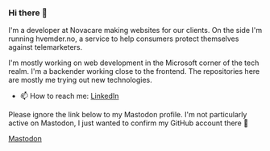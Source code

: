### Hi there 👋

I'm a developer at Novacare making websites for our clients. On the side I'm running hvemder.no, a service to help consumers protect themselves against telemarketers.

I'm mostly working on web development in the Microsoft corner of the tech realm. I'm a backender working close to the frontend. The repositories here are mostly me trying out new technologies.

- 📫 How to reach me: <a href="https://www.linkedin.com/in/bjarteao/">LinkedIn</a>



Please ignore the link below to my Mastodon profile. I'm not particularly active on Mastodon, I just wanted to confirm my GitHub account there 😬

<a rel="me" href="https://snabelen.no/@bjarteao">Mastodon</a>

<!--
**bjarte/bjarte** is a ✨ _special_ ✨ repository because its `README.md` (this file) appears on your GitHub profile.

Here are some ideas to get you started:

- 🔭 I’m currently working on ...
- 🌱 I’m currently learning ...
- 👯 I’m looking to collaborate on ...
- 🤔 I’m looking for help with ...
- 💬 Ask me about ...

- 😄 Pronouns: ...
- ⚡ Fun fact: ...
-->
